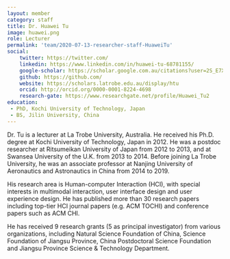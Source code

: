 ```yaml
---
layout: member
category: staff
title: Dr. Huawei Tu
image: huawei.png
role: Lecturer
permalink: 'team/2020-07-13-researcher-staff-HuaweiTu'
social:
    twitter: https://twitter.com/
    linkedin: https://www.linkedin.com/in/huawei-tu-68781155/
    google-scholar: https://scholar.google.com.au/citations?user=2S_E7XcAAAAJ&hl=en
    github: https://github.com/
    website: https://scholars.latrobe.edu.au/display/htu
    orcid: http://orcid.org/0000-0001-8224-4698
    research-gate: https://www.researchgate.net/profile/Huawei_Tu2
education:
 - PhD, Kochi University of Technology, Japan
 - BS, Jilin University, China
---
```


Dr. Tu is a lecturer at La Trobe University, Australia. He received his Ph.D. degree at Kochi University of Technology, Japan in 2012. He was a postdoc researcher at Ritsumeikan University of Japan from 2012 to 2013, and at Swansea University of the U.K. from 2013 to 2014. Before joining La Trobe University, he was an associate professor at Nanjing University of Aeronautics and Astronautics in China from 2014 to 2019. 

His research area is Human-computer Interaction (HCI), with special interests in multimodal interaction, user interface design and user experience design. He has published more than 30 research papers including top-tier HCI journal papers (e.g. ACM TOCHI) and conference papers such as ACM CHI.

He has received 9 research grants (5 as principal investigator) from various organizations, including Natural Science Foundation of China, Science Foundation of Jiangsu Province, China Postdoctoral Science Foundation and Jiangsu Province Science & Technology Department.
